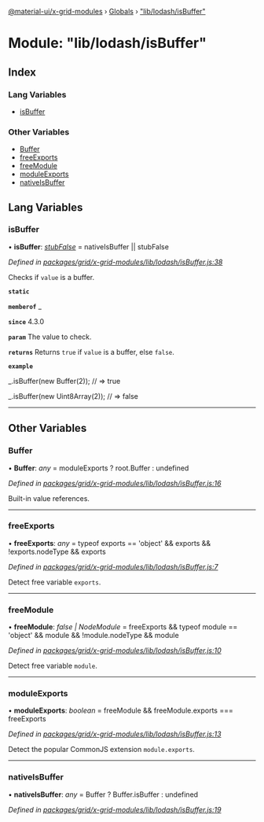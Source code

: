 [@material-ui/x-grid-modules](../README.md) › [Globals](../globals.md) › ["lib/lodash/isBuffer"](_lib_lodash_isbuffer_.md)

# Module: "lib/lodash/isBuffer"

## Index

### Lang Variables

* [isBuffer](_lib_lodash_isbuffer_.md#isbuffer)

### Other Variables

* [Buffer](_lib_lodash_isbuffer_.md#buffer)
* [freeExports](_lib_lodash_isbuffer_.md#freeexports)
* [freeModule](_lib_lodash_isbuffer_.md#freemodule)
* [moduleExports](_lib_lodash_isbuffer_.md#moduleexports)
* [nativeIsBuffer](_lib_lodash_isbuffer_.md#nativeisbuffer)

## Lang Variables

###  isBuffer

• **isBuffer**: *[stubFalse](_lib_lodash_stubfalse_.md#stubfalse)* = nativeIsBuffer || stubFalse

*Defined in [packages/grid/x-grid-modules/lib/lodash/isBuffer.js:38](https://github.com/mui-org/material-ui-x/blob/a679779/packages/grid/x-grid-modules/lib/lodash/isBuffer.js#L38)*

Checks if `value` is a buffer.

**`static`** 

**`memberof`** _

**`since`** 4.3.0

**`param`** The value to check.

**`returns`** Returns `true` if `value` is a buffer, else `false`.

**`example`** 

_.isBuffer(new Buffer(2));
// => true

_.isBuffer(new Uint8Array(2));
// => false

___

## Other Variables

###  Buffer

• **Buffer**: *any* = moduleExports ? root.Buffer : undefined

*Defined in [packages/grid/x-grid-modules/lib/lodash/isBuffer.js:16](https://github.com/mui-org/material-ui-x/blob/a679779/packages/grid/x-grid-modules/lib/lodash/isBuffer.js#L16)*

Built-in value references.

___

###  freeExports

• **freeExports**: *any* = typeof exports == 'object' && exports && !exports.nodeType && exports

*Defined in [packages/grid/x-grid-modules/lib/lodash/isBuffer.js:7](https://github.com/mui-org/material-ui-x/blob/a679779/packages/grid/x-grid-modules/lib/lodash/isBuffer.js#L7)*

Detect free variable `exports`.

___

###  freeModule

• **freeModule**: *false | NodeModule* = freeExports && typeof module == 'object' && module && !module.nodeType && module

*Defined in [packages/grid/x-grid-modules/lib/lodash/isBuffer.js:10](https://github.com/mui-org/material-ui-x/blob/a679779/packages/grid/x-grid-modules/lib/lodash/isBuffer.js#L10)*

Detect free variable `module`.

___

###  moduleExports

• **moduleExports**: *boolean* = freeModule && freeModule.exports === freeExports

*Defined in [packages/grid/x-grid-modules/lib/lodash/isBuffer.js:13](https://github.com/mui-org/material-ui-x/blob/a679779/packages/grid/x-grid-modules/lib/lodash/isBuffer.js#L13)*

Detect the popular CommonJS extension `module.exports`.

___

###  nativeIsBuffer

• **nativeIsBuffer**: *any* = Buffer ? Buffer.isBuffer : undefined

*Defined in [packages/grid/x-grid-modules/lib/lodash/isBuffer.js:19](https://github.com/mui-org/material-ui-x/blob/a679779/packages/grid/x-grid-modules/lib/lodash/isBuffer.js#L19)*
